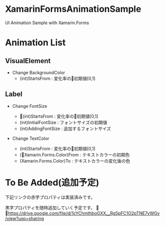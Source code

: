 # XamarinFormsAnimationSample
UI Animation Sample with Xamarin.Forms 

# Animation List
## VisualElement
- Change BackgroundColor
    - (int)StartsFrom : 変化率の初期値[0,1]

## Label
- Change FontSize
    - (int)StartsFrom : 変化率の初期値[0,1]
    - (int)InitialFontSize : フォントサイズの初期値
    - (int)AddingFontSize : 追加するフォントサイズ

- Change TextColor
    - (int)StartsFrom : 変化率の初期値[0,1]
    - (Xamarin.Forms.Color)From : テキストカラーの初期色
    - (Xamarin.Forms.Color)To : テキストカラーの変化後の色

# To Be Added(追加予定)
下記リンクの赤字プロパティは実装済みです。

黒字プロパティを随時追加していく予定です。

<https://drive.google.com/file/d/1cYChmthboGXX__Rg5pFC1O2pTNE7vWGy/view?usp=sharing>